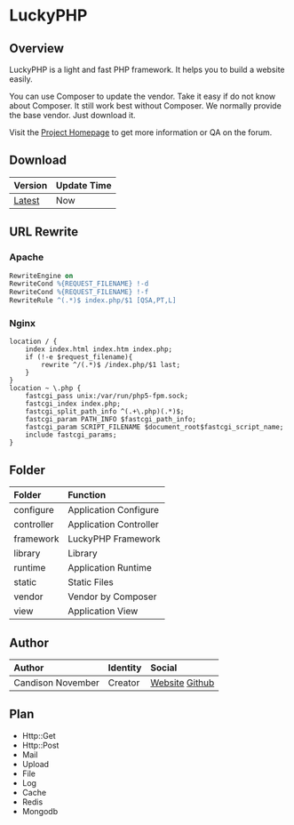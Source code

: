 # LuckyPHP

## Overview

LuckyPHP is a light and fast PHP framework. It helps you to build a website easily.

You can use Composer to update the vendor. Take it easy if do not know about Composer. It still work best without Composer. We normally provide the base vendor. Just download it.

Visit the [Project Homepage](http://www.LuckyPHP.com/) to get more information or QA on the forum.

## Download

| Version     | Update Time              |
| :--------- | :-------------------- |
| [Latest](https://github.com/ShareAny/LuckyPHP/archive/master.zip)  | Now |

## URL Rewrite

### Apache

```Apache
RewriteEngine on
RewriteCond %{REQUEST_FILENAME} !-d
RewriteCond %{REQUEST_FILENAME} !-f
RewriteRule ^(.*)$ index.php/$1 [QSA,PT,L]
```

### Nginx

```Nginx
location / {
    index index.html index.htm index.php;
    if (!-e $request_filename){
        rewrite ^/(.*)$ /index.php/$1 last;
    }
}
location ~ \.php {
    fastcgi_pass unix:/var/run/php5-fpm.sock;
    fastcgi_index index.php;
    fastcgi_split_path_info ^(.+\.php)(.*)$;
    fastcgi_param PATH_INFO $fastcgi_path_info;
    fastcgi_param SCRIPT_FILENAME $document_root$fastcgi_script_name;
    include fastcgi_params;
}
```

## Folder

| Folder     | Function              |
| :--------- | :-------------------- |
| configure  | Application Configure |
| controller | Application Controller|
| framework  | LuckyPHP Framework    |
| library    | Library               |
| runtime    | Application Runtime   |
| static     | Static Files          |
| vendor     | Vendor by Composer    |
| view       | Application View      |

## Author

| Author            | Identity  | Social |
| :---------------- | :-------- | :----- |
| Candison November | Creator   |[Website](http://www.kandisheng.com/) [Github](https://github.com/KanDisheng)|

## Plan

* Http::Get
* Http::Post
* Mail
* Upload
* File
* Log
* Cache
* Redis
* Mongodb